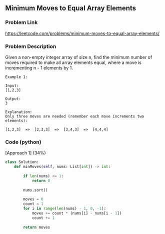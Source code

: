 ## Minimum Moves to Equal Array Elements

### Problem Link

https://leetcode.com/problems/minimum-moves-to-equal-array-elements/

### Problem Description 

Given a non-empty integer array of size n, find the minimum number of moves required to make all array elements equal, where a move is incrementing n - 1 elements by 1.

```
Example 1:

Input:
[1,2,3]

Output:
3

Explanation:
Only three moves are needed (remember each move increments two elements):

[1,2,3]  =>  [2,3,3]  =>  [3,4,3]  =>  [4,4,4]

```

### Code (python)

[Approach 1] (34%) 

```python
class Solution:
    def minMoves(self, nums: List[int]) -> int:
        
        if len(nums) <= 1:
            return 0
        
        nums.sort()
        
        moves = 0
        count = 1
        for i in range(len(nums) - 1, 0, -1):
            moves += count * (nums[i] - nums[i - 1])
            count += 1
            
        return moves
```